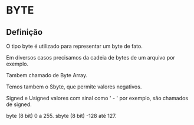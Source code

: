 ﻿# BYTE

## Definição

O tipo byte é utilizado para representar um byte de fato.

Em diversos casos precisamos da cadeia de bytes de um arquivo por exemplo.

Tambem chamado de Byte Array.

Temos tambem o Sbyte, que permite valores negativos.

Signed e Usigned valores com sinal como ' - ' por exemplo, são chamados de signed.

byte (8 bit) 0 a 255.
sbyte (8 bit) -128 até 127.
